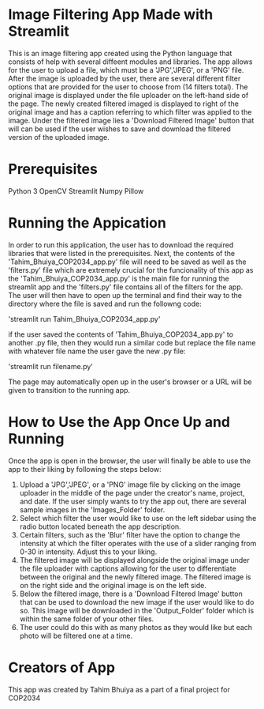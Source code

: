 # Image Filtering App Made with Streamlit

This is an image filtering app created using the Python language that consists of help with several diffeent modules and libraries. The app allows for the user to upload a file, which must be a 'JPG','JPEG', or a 'PNG' file. After the image is uploaded by the user, there are several different filter options that are provided for the user to choose from (14 filters total). The original image is displayed under the file uploader on the left-hand side of the page. The newly created filtered imaged is displayed to right of the original image and has a caption referring to which filter was applied to the image. Under the filtered image lies a 'Download Filtered Image' button that will can be used if the user wishes to save and download the filtered version of the uploaded image.

# Prerequisites

Python 3
OpenCV
Streamlit
Numpy
Pillow


# Running the Appication

In order to run this application, the user has to download the required libraries that were listed in the prerequisites. Next, the contents of the 'Tahim_Bhuiya_COP2034_app.py' file will need to be saved as well as the 'filters.py' file which are extremely crucial for the funcionality of this app as the 'Tahim_Bhuiya_COP2034_app.py' is the main file for running the streamlit app and the 'filters.py' file contains all of the filters for the app. The user will then have to open up the terminal and find their way to the directory where the file is saved and run the followng code: 

'streamlit run Tahim_Bhuiya_COP2034_app.py'

if the user saved the contents of 'Tahim_Bhuiya_COP2034_app.py' to another .py file, then they would run a similar code but replace the file name with whatever file name the user gave the new .py file:

'streamlit run filename.py'

The page may automatically open up in the user's browser or a URL will be given to transition to the running app.

# How to Use the App Once Up and Running

Once the app is open in the browser, the user will finally be able to use the app to their liking by following the steps below:
1. Upload a 'JPG','JPEG', or a 'PNG' image file by clicking on the image uploader in the middle of the page under the creator's name, project, and date. If the user simply wants to try the app out, there are several sample images in the 'Images_Folder' folder.
2. Select which filter the user would like to use on the left sidebar using the radio button located beneath the app description.
3. Certain filters, such as the 'Blur' filter have the option to change the intensity at which the filter operates with the use of a slider ranging from 0-30 in intensity. Adjust this to your liking.
4. The filtered image will be displayed alongside the original image under the file uploader with captions allowing for the user to differentiate between the original and the newly filtered image. The filtered image is on the right side and the original image is on the left side.
5. Below the filtered image, there is a 'Download Filtered Image' button that can be used to download the new image if the user would like to do so. This image will be downloaded in the 'Output_Folder' folder which is within the same folder of your other files.
6. The user could do this with as many photos as they would like but each photo will be filtered one at a time.


# Creators of App
This app was created by Tahim Bhuiya as a part of a final project for COP2034
